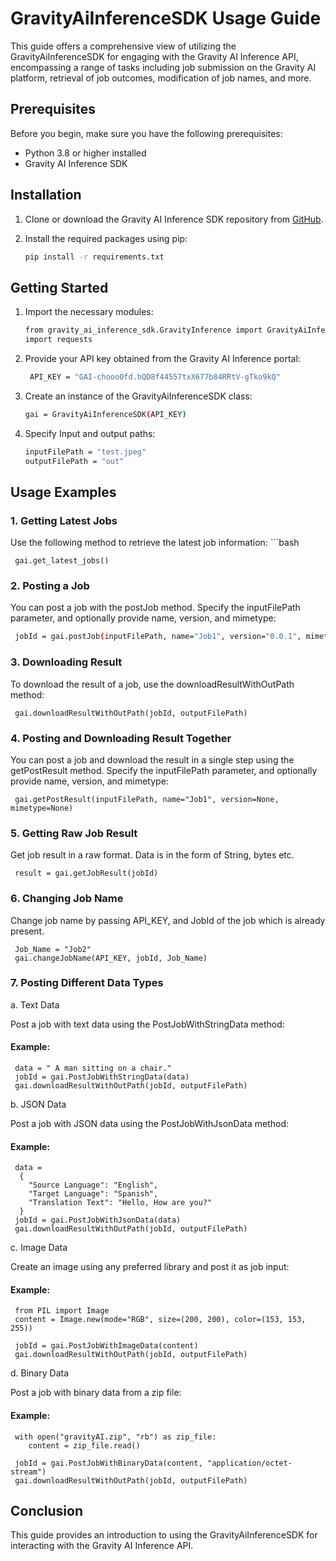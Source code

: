 # GravityAiInferenceSDK Usage Guide

This guide offers a comprehensive view of utilizing the GravityAiInferenceSDK for engaging with the Gravity AI Inference API, encompassing a range of tasks including job submission on the Gravity AI platform, retrieval of job outcomes, modification of job names, and more.
## Prerequisites

Before you begin, make sure you have the following prerequisites:

- Python 3.8 or higher installed
- Gravity AI Inference SDK

## Installation

1. Clone or download the Gravity AI Inference SDK repository from [GitHub](https://github.com/GravityAI/gai-python-sdk).
2. Install the required packages using pip:

   ```bash
   pip install -r requirements.txt

## Getting Started
1. Import the necessary modules:

    ```bash
    from gravity_ai_inference_sdk.GravityInference import GravityAiInferenceSDK
    import requests

2. Provide your API key obtained from the Gravity AI Inference portal:

    ```bash
     API_KEY = "GAI-choooOfd.hQD8f44557txX677b84RRtV-gTko9kQ"

3. Create an instance of the GravityAiInferenceSDK class:
     ```bash
     gai = GravityAiInferenceSDK(API_KEY)

4. Specify Input and output paths:
    ```bash
    inputFilePath = "test.jpeg"
    outputFilePath = "out"

## Usage Examples

###   1. Getting Latest Jobs

Use the following method to retrieve the latest job information:
    ```bash

     gai.get_latest_jobs()

### 2. Posting a Job

You can post a job with the postJob method. Specify the inputFilePath parameter, and optionally provide name, version, and mimetype:

   ```bash
    jobId = gai.postJob(inputFilePath, name="Job1", version="0.0.1", mimetype="image/jpeg")
```

### 3. Downloading Result

To download the result of a job, use the downloadResultWithOutPath method:
     
     gai.downloadResultWithOutPath(jobId, outputFilePath)

### 4. Posting and Downloading Result Together
You can post a job and download the result in a single step using the getPostResult method. Specify the inputFilePath parameter, and optionally provide name, version, and mimetype:

```
 gai.getPostResult(inputFilePath, name="Job1", version=None, mimetype=None)
```

### 5. Getting Raw Job Result
Get job result in a raw format. Data is in the form of String, bytes etc.
```
 result = gai.getJobResult(jobId)
```
### 6. Changing Job Name
Change job name by passing API_KEY, and JobId of the job which is already present.
```
 Job_Name = "Job2"
 gai.changeJobName(API_KEY, jobId, Job_Name)
```

### 7. Posting Different Data Types
a. Text Data

Post a job with text data using the PostJobWithStringData method:
#### Example:
```
 data = " A man sitting on a chair."
 jobId = gai.PostJobWithStringData(data)
 gai.downloadResultWithOutPath(jobId, outputFilePath)
```
b. JSON Data

Post a job with JSON data using the PostJobWithJsonData method:
#### Example:
```
 data = 
  {
    "Source Language": "English",
    "Target Language": "Spanish",
    "Translation Text": "Hello, How are you?"
  }
 jobId = gai.PostJobWithJsonData(data)
 gai.downloadResultWithOutPath(jobId, outputFilePath)
```
c. Image Data

Create an image using any preferred library and post it as job input:

#### Example:

```
 from PIL import Image
 content = Image.new(mode="RGB", size=(200, 200), color=(153, 153, 255))
 
 jobId = gai.PostJobWithImageData(content)
 gai.downloadResultWithOutPath(jobId, outputFilePath)
```
d. Binary Data

Post a job with binary data from a zip file:

#### Example:
```
 with open("gravityAI.zip", "rb") as zip_file:
    content = zip_file.read()

 jobId = gai.PostJobWithBinaryData(content, "application/octet-stream")
 gai.downloadResultWithOutPath(jobId, outputFilePath)
```
## Conclusion

This guide provides an introduction to using the GravityAiInferenceSDK for interacting with the Gravity AI Inference API.
